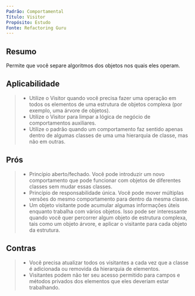 ```yaml
---
Padrão: Comportamental
Título: Visitor
Propósito: Estudo
Fonte: Refactoring Guru
---
```


## Resumo
Permite que você separe algoritmos dos objetos nos quais eles operam.

## Aplicabilidade
> * Utilize o Visitor quando você precisa fazer uma operação em todos os elementos de uma estrutura de objetos complexa (por exemplo, uma árvore de objetos).
> * Utilize o Visitor para limpar a lógica de negócio de comportamentos auxiliares.
> * Utilize o padrão quando um comportamento faz sentido apenas dentro de algumas classes de uma uma hierarquia de classe, mas não em outras.


## Prós
> * Princípio aberto/fechado. Você pode introduzir um novo comportamento que pode funcionar com objetos de diferentes classes sem mudar essas classes.
> * Princípio de responsabilidade única. Você pode mover múltiplas versões do mesmo comportamento para dentro da mesma classe.
> * Um objeto visitante pode acumular algumas informações úteis enquanto trabalha com vários objetos. Isso pode ser interessante quando você quer percorrer algum objeto de estrutura complexa, tais como um objeto árvore, e aplicar o visitante para cada objeto da estrutura.

## Contras
> * Você precisa atualizar todos os visitantes a cada vez que a classe é adicionada ou removida da hierarquia de elementos.
> * Visitantes podem não ter seu acesso permitido para campos e métodos privados dos elementos que eles deveriam estar trabalhando.